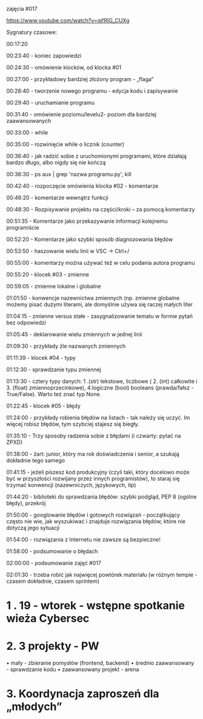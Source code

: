 zajęcia #017

https://www.youtube.com/watch?v=qjfRIG_CUXg

Sygnatury czasowe:

00:17:20

00:23:40 - koniec zapowiedzi

00:24:30 - omówienie klocków, od klocka #01

00:27:00 - przykładowy bardziej złożony program - „flaga”

00:28:40 - tworzenie nowego programu - edycja kodu i zapisywanie

00:29:40 - uruchamianie programu

00:31:40 - omówienie poziomu/levelu2-  poziom dla bardziej zaawansowanych

00:33:00 - while

00:35:00 - rozwinięcie while o licznik (counter)

00:36:40 - jak radzić sobie z uruchomionymi programami, które działają bardzo długo, albo nigdy się nie kończą

00:38:30 - ps aux | grep 'nazwa programu.py', kill

00:42:40 - rozpoczęcie omówienia klocka #02 - komentarze

00:46:20 - komentarze wewnątrz funkcji

00:48:30 - Rozpisywanie projektu na części/kroki – za pomocą komentarzy

00:51:35 - Komentarze jako przekazywanie informacji kolejnemu programiście

00:52:20 - Komentarze jako szybki sposób diagnozowania błędów

00:53:50 - haszowanie wielu linii w VSC -> Ctrl+/

00:55:00 - komentarzy można używać też w celu podania  autora programu

00:55:20 - klocek #03 - zmienne

00:59:05 - zmienne lokalne i globalne

01:01:50 - konwencje nazewnictwa zmiennych (np. zmienne globalne możemy pisać dużymi literami, ale domyślnie używa się raczej małych liter

01:04:15 - zmienne versus stałe - zasygnalizowanie tematu w formie pytań bez odpowiedzi

01:05:45 - deklarowanie wielu zmiennych w jednej linii

01:09:30 - przykłady źle nazwanych zmiennych

01:11:39 - klocek #04 - typy

01:12:30 - sprawdzanie typu zmiennej

01:13:30 - cztery typy danych: 1 .(str) tekstowe, liczbowe ( 2. (int) całkowite i 3. (float) zmiennoprzecinkowe), 4.logiczne (bool) booleans (prawda/fałsz - True/False). Warto też znać typ None.  

01:22:45 - klocek #05 - błędy

01:24:00 - przykłady robienia błędów na listach - tak należy się uczyć. Im więcej robisz błędów, tym szybciej stajesz się biegły.

01:35:10 - Trzy sposoby radzenia sobie z błędami (i czwarty: pytać na ZPXD)

01:38:00 - żart: junior, który ma rok doświadczenia i senior, a szukają dokładnie tego samego

01:41:15 - jeżeli piszesz kod produkcyjny (czyli taki, który docelowo może być w przyszłości rozwijany przez innych programistów), to staraj się trzymać konwencji (nazewniczych, językowych, itp)

01:44:20 - biblioteki do sprawdzania błędów: szybki podgląd, PEP 8 (ogólne błędy), przekrój

01:50:00 - googlowanie błędów i gotowych rozwiązań - początkujący często nie wie, jak wyszukiwać i znajduje rozwiązania błędów, które nie dotyczą jego sytuacji

01:54:00 - rozwiązania z Internetu nie zawsze są bezpieczne! 

01:58:00 - podsumowanie o błędach

02:00:00 - podsumowanie zajęć #017

02:01:30 - trzeba robić jak najwięcej powtórek materiału (w różnym tempie - czasem dokładnie, czasem sprintem)








# 1 . 19 - wtorek  - wstępne spotkanie wieża Cybersec

# 2. 3 projekty - PW
• mały - zbieranie pomysłów (frontend, backend)
• średnio zaawansowany - sprawdzanie kodu
• zaawansowany projekt - arena

# 3. Koordynacja zaproszeń dla „młodych”
